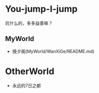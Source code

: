 # You-jump-I-jump
	
坑什么的，多多益善嘛？
	
## MyWorld
	
+ 挽夕阁(MyWorld/WanXiGe/README.md)


# OtherWorld
	
+ 永远的7日之都
	

